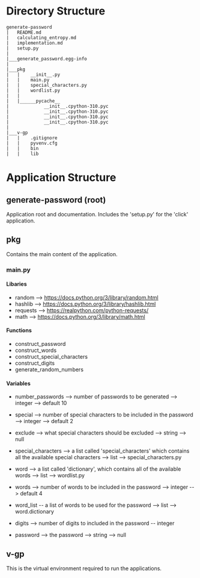# Directory Structure

~~~
generate-password
|   README.md
|   calculating_entropy.md
|   implementation.md
|   setup.py
|
|___generate_password.egg-info
|
|___pkg
|   |    __init__.py
|   |    main.py
|   |    special_characters.py
|   |    wordlist.py
|   |
|   |______pycache__
|             __init__.cpython-310.pyc     
|             __init__.cpython-310.pyc
|             __init__.cpython-310.pyc
|             __init__.cpython-310.pyc
|
|___v-gp
|   |    .gitignore
|   |    pyvenv.cfg
|   |    bin
|   |    lib

~~~

# Application Structure
## generate-password (root)

Application root and documentation.  Includes the 'setup.py' for the 'click' application.

## pkg

Contains the main content of the application.

### main.py

#### Libaries

* random --> https://docs.python.org/3/library/random.html
* hashlib --> https://docs.python.org/3/library/hashlib.html
* requests --> https://realpython.com/python-requests/ 
* math --> https://docs.python.org/3/library/math.html 

#### Functions

* construct_password
* construct_words
* construct_special_characters
* construct_digits
* generate_random_numbers

#### Variables


* number_passwords --> number of passwords to be generated --> integer --> default 10

* special --> number of special characters to be included in the password --> integer --> default 2

* exclude  -->  what special characters should be excluded --> string --> null

* special_characters --> a list called 'special_characters' which contains all the available special characters --> list --> special_characters.py

* word --> a list called 'dictionary', which contains all of the available words --> list --> wordlist.py

* words --> number of words to be included in the password --> integer  --> default 4

* word_list -- a list of words to be used for the password --> list --> word.dictionary

* digits --> number of digits to included in the password -- integer

* password --> the password --> string --> null

## v-gp

This is the virtual environment required to run the applications. 
